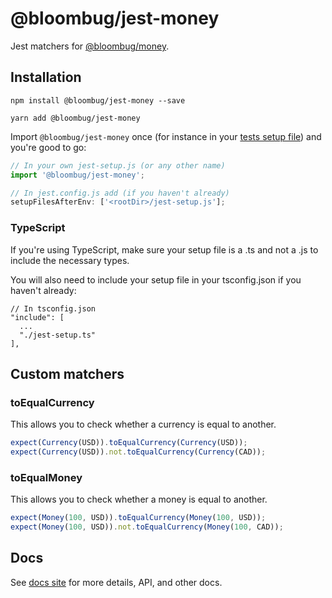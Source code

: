 # @bloombug/jest-money

Jest matchers for [@bloombug/money](https://github.com/macdonaldr93/bloombug-money).

## Installation

```shell
npm install @bloombug/jest-money --save
```

```shell
yarn add @bloombug/jest-money
```

Import `@bloombug/jest-money` once (for instance in your [tests setup file](https://jestjs.io/docs/en/configuration.html#setupfilesafterenv-array)) and you're good to go:

```js
// In your own jest-setup.js (or any other name)
import '@bloombug/jest-money';

// In jest.config.js add (if you haven't already)
setupFilesAfterEnv: ['<rootDir>/jest-setup.js'];
```

### TypeScript

If you're using TypeScript, make sure your setup file is a .ts and not a .js to include the necessary types.

You will also need to include your setup file in your tsconfig.json if you haven't already:

```
// In tsconfig.json
"include": [
  ...
  "./jest-setup.ts"
],
```

## Custom matchers

### toEqualCurrency

This allows you to check whether a currency is equal to another.

```js
expect(Currency(USD)).toEqualCurrency(Currency(USD));
expect(Currency(USD)).not.toEqualCurrency(Currency(CAD));
```

### toEqualMoney

This allows you to check whether a money is equal to another.

```js
expect(Money(100, USD)).toEqualCurrency(Money(100, USD));
expect(Money(100, USD)).not.toEqualCurrency(Money(100, CAD));
```

## Docs

See [docs site](https://macdonaldr93.github.io/bloombug-money/#/) for more details, API, and other docs.
